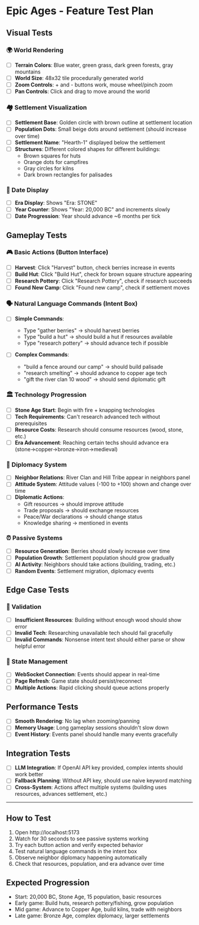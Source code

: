 # Epic Ages - Feature Test Plan

## Visual Tests
### 🌍 World Rendering
- [ ] **Terrain Colors**: Blue water, green grass, dark green forests, gray mountains
- [ ] **World Size**: 48x32 tile procedurally generated world
- [ ] **Zoom Controls**: + and - buttons work, mouse wheel/pinch zoom
- [ ] **Pan Controls**: Click and drag to move around the world

### 🏘️ Settlement Visualization
- [ ] **Settlement Base**: Golden circle with brown outline at settlement location
- [ ] **Population Dots**: Small beige dots around settlement (should increase over time)
- [ ] **Settlement Name**: "Hearth-1" displayed below the settlement
- [ ] **Structures**: Different colored shapes for different buildings:
  - Brown squares for huts
  - Orange dots for campfires  
  - Gray circles for kilns
  - Dark brown rectangles for palisades

### 📅 Date Display
- [ ] **Era Display**: Shows "Era: STONE" 
- [ ] **Year Counter**: Shows "Year: 20,000 BC" and increments slowly
- [ ] **Date Progression**: Year should advance ~6 months per tick

## Gameplay Tests
### 🎮 Basic Actions (Button Interface)
- [ ] **Harvest**: Click "Harvest" button, check berries increase in events
- [ ] **Build Hut**: Click "Build Hut", check for brown square structure appearing
- [ ] **Research Pottery**: Click "Research Pottery", check if research succeeds
- [ ] **Found New Camp**: Click "Found new camp", check if settlement moves

### 🗣️ Natural Language Commands (Intent Box)
- [ ] **Simple Commands**:
  - Type "gather berries" → should harvest berries
  - Type "build a hut" → should build a hut if resources available
  - Type "research pottery" → should advance tech if possible
  
- [ ] **Complex Commands**:
  - "build a fence around our camp" → should build palisade
  - "research smelting" → should advance to copper age tech
  - "gift the river clan 10 wood" → should send diplomatic gift

### 🏛️ Technology Progression
- [ ] **Stone Age Start**: Begin with fire + knapping technologies
- [ ] **Tech Requirements**: Can't research advanced tech without prerequisites
- [ ] **Resource Costs**: Research should consume resources (wood, stone, etc.)
- [ ] **Era Advancement**: Reaching certain techs should advance era (stone→copper→bronze→iron→medieval)

### 🤝 Diplomacy System
- [ ] **Neighbor Relations**: River Clan and Hill Tribe appear in neighbors panel
- [ ] **Attitude System**: Attitude values (-100 to +100) shown and change over time
- [ ] **Diplomatic Actions**:
  - Gift resources → should improve attitude
  - Trade proposals → should exchange resources
  - Peace/War declarations → should change status
  - Knowledge sharing → mentioned in events

### ⏰ Passive Systems
- [ ] **Resource Generation**: Berries should slowly increase over time
- [ ] **Population Growth**: Settlement population should grow gradually
- [ ] **AI Activity**: Neighbors should take actions (building, trading, etc.)
- [ ] **Random Events**: Settlement migration, diplomacy events

## Edge Case Tests
### 🚫 Validation
- [ ] **Insufficient Resources**: Building without enough wood should show error
- [ ] **Invalid Tech**: Researching unavailable tech should fail gracefully
- [ ] **Invalid Commands**: Nonsense intent text should either parse or show helpful error

### 🔄 State Management
- [ ] **WebSocket Connection**: Events should appear in real-time
- [ ] **Page Refresh**: Game state should persist/reconnect
- [ ] **Multiple Actions**: Rapid clicking should queue actions properly

## Performance Tests
- [ ] **Smooth Rendering**: No lag when zooming/panning
- [ ] **Memory Usage**: Long gameplay sessions shouldn't slow down
- [ ] **Event History**: Events panel should handle many events gracefully

## Integration Tests
- [ ] **LLM Integration**: If OpenAI API key provided, complex intents should work better
- [ ] **Fallback Planning**: Without API key, should use naive keyword matching
- [ ] **Cross-System**: Actions affect multiple systems (building uses resources, advances settlement, etc.)

---

## How to Test
1. Open http://localhost:5173
2. Watch for 30 seconds to see passive systems working
3. Try each button action and verify expected behavior
4. Test natural language commands in the intent box
5. Observe neighbor diplomacy happening automatically
6. Check that resources, population, and era advance over time

## Expected Progression
- Start: 20,000 BC, Stone Age, 15 population, basic resources
- Early game: Build huts, research pottery/fishing, grow population
- Mid game: Advance to Copper Age, build kilns, trade with neighbors  
- Late game: Bronze Age, complex diplomacy, larger settlements

